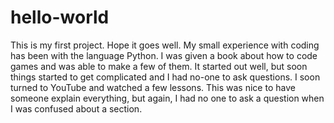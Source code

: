 # hello-world
This is my first project. Hope it goes well.
My small experience with coding has been with the language Python. I was given a book about how to code games and was able to make a few of them. It started out well, but soon things started to get complicated and I had no-one to ask questions. I soon turned to  YouTube and watched a few lessons. This was nice to have someone explain everything, but again, I had no one to ask a question when I was confused about a section.
